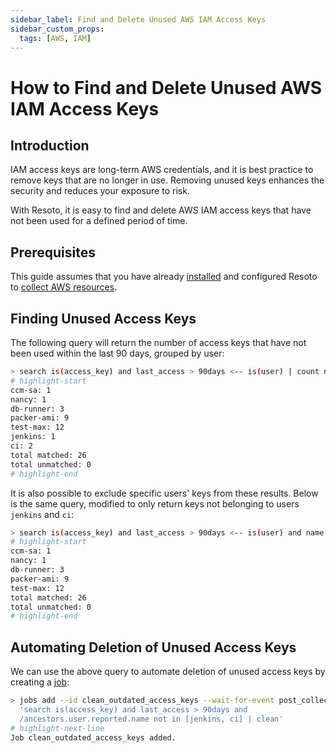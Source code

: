 ```yaml
---
sidebar_label: Find and Delete Unused AWS IAM Access Keys
sidebar_custom_props:
  tags: [AWS, IAM]
---
```


# How to Find and Delete Unused AWS IAM Access Keys

## Introduction

IAM access keys are long-term AWS credentials, and it is best practice to remove keys that are no longer in use. Removing unused keys enhances the security and reduces your exposure to risk.

With Resoto, it is easy to find and delete AWS IAM access keys that have not been used for a defined period of time.

## Prerequisites

This guide assumes that you have already [installed](../../getting-started/install-resoto/index.md) and configured Resoto to [collect AWS resources](../../getting-started/configure-cloud-resource-collection/aws.md).

## Finding Unused Access Keys

The following query will return the number of access keys that have not been used within the last 90 days, grouped by user:

```bash
> search is(access_key) and last_access > 90days <-- is(user) | count name
# highlight-start
​ccm-sa: 1
​nancy: 1
​db-runner: 3
​packer-ami: 9
​test-max: 12
​jenkins: 1
​ci: 2
​total matched: 26
​total unmatched: 0
# highlight-end
```

It is also possible to exclude specific users' keys from these results. Below is the same query, modified to only return keys not belonging to users `jenkins` and `ci`:

```bash
> search is(access_key) and last_access > 90days <-- is(user) and name not in [jenkins, ci] | count name
# highlight-start
​ccm-sa: 1
​nancy: 1
​db-runner: 3
​packer-ami: 9
​test-max: 12
​total matched: 26
​total unmatched: 0
# highlight-end
```

## Automating Deletion of Unused Access Keys

We can use the above query to automate deletion of unused access keys by creating a [job](/docs/concepts/automation/job):

```bash
> jobs add --id clean_outdated_access_keys --wait-for-event post_collect
  'search is(access_key) and last_access > 90days and
  /ancestors.user.reported.name not in [jenkins, ci] | clean'
# highlight-next-line
​Job clean_outdated_access_keys added.
```
